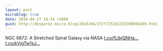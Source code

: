 ```yaml
---
layout: post
microblog: true
date: 2016-04-27 14:34 +1000
guid: http://desparoz.micro.blog/2016/04/27/t725181315398668289.html
---
```

NGC 6872: A Stretched Spiral Galaxy  via NASA [t.co/fLlbjQNHa...](https://t.co/fLlbjQNHaS) [t.co/kVjgTw1sJ...](https://t.co/kVjgTw1sJE)
